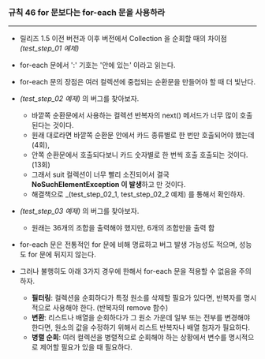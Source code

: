### 규칙 46 for 문보다는 for-each 문을 사용하라
***

* 릴리즈 1.5 이전 버전과 이후 버전에서 Collection 을 순회할 때의 차이점 _(test_step_01 예제)_
* for-each 문에서 ':' 기호는 '안에 있는' 이라고 읽는다.
* for-each 문의 장점은 여러 컬렉션에 중첩되는 순환문을 만들어야 할 때 더 빛난다.
* _(test_step_02 예제)_ 의 버그를 찾아보자.
  * 바깥쪽 순환문에서 사용하는 컬렉션 반복자의 next() 메서드가 너무 많이 호출된다는 것이다.
  * 원래 대로라면 바깥쪽 순환문 안에서 카드 종류별로 한 번만 호출되어야 했는데(4회),
  * 안쪽 순환문에서 호출되다보니 카드 숫자별로 한 번씩 호출 호출되는 것이다.(13회)
  * 그래서 suit 컬렉션이 너무 빨리 소진되어서 결국 **NoSuchElementException 이 발생**하고 만 것이다.
  * 해결책으로 _(test_step_02_1, test_step_02_2 예제) 를 통해서 확인하자.
* _(test_step_03 예제)_ 의 버그를 찾아보자.
  * 원래는 36개의 조합을 출력해야 했지만, 6개의 조합만을 출력 함

* for-each 문은 전통적인 for 문에 비해 명료하고 버그 발생 가능성도 적으며, 성능도 for 문에 뒤지지 않는다.
* 그러나 불행히도 아래 3가지 경우에 한해서 for-each 문을 적용할 수 없음을 주의하자.
  * **필터링**: 컬렉션을 순회하다가 특정 원소를 삭제할 필요가 있다면, 반복자를 명시적으로 사용해야 한다. (반복자의 remove 함수)
  * **변환**: 리스트나 배열을 순회하다가 그 원소 가운데 일부 또는 전부를 변경해야 한다면, 원소의 값을 수정하기 위해서 리스트 반복자나 배열 첨자가 필요하다.
  * **병렬 순회**: 여러 컬렉션을 병렬적으로 순회해야 하는 상황에서 변수를 명시적으로 제어할 필요가 있을 때 필요하다.